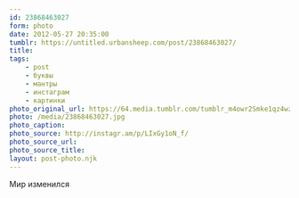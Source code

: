 ```yaml
---
id: 23868463027
form: photo
date: 2012-05-27 20:35:00
tumblr: https://untitled.urbansheep.com/post/23868463027/
title:
tags:
    - post
    - буквы
    - мантры
    - инстаграм
    - картинки
photo_original_url: https://64.media.tumblr.com/tumblr_m4owr2Smke1qz4wzio1_640.jpg
photo: /media/23868463027.jpg
photo_caption: 
photo_source: http://instagr.am/p/LIxGy1oN_f/
photo_source_url:
photo_source_title:
layout: post-photo.njk
---
```


<p>Мир изменился</p>
